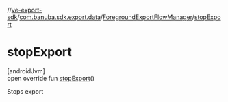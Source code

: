 //[ve-export-sdk](../../../index.md)/[com.banuba.sdk.export.data](../index.md)/[ForegroundExportFlowManager](index.md)/[stopExport](stop-export.md)

# stopExport

[androidJvm]\
open override fun [stopExport](stop-export.md)()

Stops export
